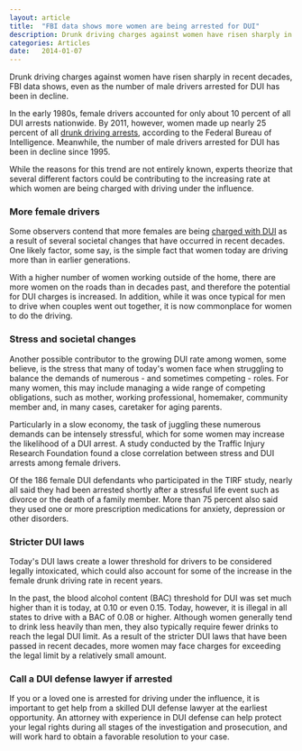 ```yaml
---
layout: article
title:  "FBI data shows more women are being arrested for DUI"
description: Drunk driving charges against women have risen sharply in recent decades, FBI data shows, even as the number of male drivers arrested for DUI has been in decline.
categories: Articles 
date:   2014-01-07
---
```



<p>Drunk driving charges against women have risen sharply in recent decades, FBI data shows, even as the number of male drivers arrested for DUI has been in decline.</p><p>In the early 1980s, female drivers accounted for only about 10 percent of all DUI arrests nationwide. By 2011, however, women made up nearly 25 percent of all <a href="/DUI-DWI/What-to-Do-if-You-Are-Arrested-for-Drinking-and-Driving.shtml">drunk driving arrests</a>, according to the Federal Bureau of Intelligence. Meanwhile, the number of male drivers arrested for DUI has been in decline since 1995.</p><p>While the reasons for this trend are not entirely known, experts theorize that several different factors could be contributing to the increasing rate at which women are being charged with driving under the influence.</p><h3>More female drivers</h3><p>Some observers contend that more females are being <a href="/DUI-DWI/DWI-DUI-Penalties.shtml">charged with DUI</a> as a result of several societal changes that have occurred in recent decades. One likely factor, some say, is the simple fact that women today are driving more than in earlier generations.</p><p>With a higher number of women working outside of the home, there are more women on the roads than in decades past, and therefore the potential for DUI charges is increased. In addition, while it was once typical for men to drive when couples went out together, it is now commonplace for women to do the driving.</p><h3>Stress and societal changes</h3><p>Another possible contributor to the growing DUI rate among women, some believe, is the stress that many of today's women face when struggling to balance the demands of numerous - and sometimes competing - roles. For many women, this may include managing a wide range of competing obligations, such as mother, working professional, homemaker, community member and, in many cases, caretaker for aging parents.</p><p>Particularly in a slow economy, the task of juggling these numerous demands can be intensely stressful, which for some women may increase the likelihood of a DUI arrest. A study conducted by the Traffic Injury Research Foundation found a close correlation between stress and DUI arrests among female drivers.</p><p>Of the 186 female DUI defendants who participated in the TIRF study, nearly all said they had been arrested shortly after a stressful life event such as divorce or the death of a family member. More than 75 percent also said they used one or more prescription medications for anxiety, depression or other disorders.</p><h3>Stricter DUI laws</h3><p>Today's DUI laws create a lower threshold for drivers to be considered legally intoxicated, which could also account for some of the increase in the female drunk driving rate in recent years.</p><p>In the past, the blood alcohol content (BAC) threshold for DUI was set much higher than it is today, at 0.10 or even 0.15. Today, however, it is illegal in all states to drive with a BAC of 0.08 or higher. Although women generally tend to drink less heavily than men, they also typically require fewer drinks to reach the legal DUI limit. As a result of the stricter DUI laws that have been passed in recent decades, more women may face charges for exceeding the legal limit by a relatively small amount.</p><h3>Call a DUI defense lawyer if arrested</h3><p>If you or a loved one is arrested for driving under the influence, it is important to get help from a skilled DUI defense lawyer at the earliest opportunity. An attorney with experience in DUI defense can help protect your legal rights during all stages of the investigation and prosecution, and will work hard to obtain a favorable resolution to your case.</p>